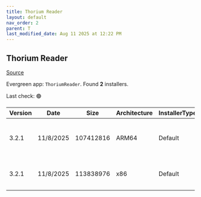 ```yaml
---
title: Thorium Reader
layout: default
nav_order: 2
parent: T
last_modified_date: Aug 11 2025 at 12:22 PM
---
```


## Thorium Reader

[Source](https://www.edrlab.org/software/thorium-reader/)

Evergreen app: `ThoriumReader`. Found **2** installers.

Last check: 🟢

| Version | Date      | Size      | Architecture | InstallerType | Type | URI                                                                                                                                                                                                |
| ------- | --------- | --------- | ------------ | ------------- | ---- | -------------------------------------------------------------------------------------------------------------------------------------------------------------------------------------------------- |
| 3.2.1   | 11/8/2025 | 107412816 | ARM64        | Default       | exe  | [https://github.com/edrlab/thorium-reader/releases/download/v3.2.1/Thorium.Setup.3.2.1-arm64.exe](https://github.com/edrlab/thorium-reader/releases/download/v3.2.1/Thorium.Setup.3.2.1-arm64.exe) |
| 3.2.1   | 11/8/2025 | 113838976 | x86          | Default       | exe  | [https://github.com/edrlab/thorium-reader/releases/download/v3.2.1/Thorium.Setup.3.2.1.exe](https://github.com/edrlab/thorium-reader/releases/download/v3.2.1/Thorium.Setup.3.2.1.exe)             |
